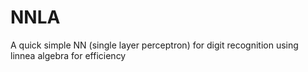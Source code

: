 # NNLA
A quick simple NN (single layer perceptron) for digit recognition using linnea algebra for efficiency
